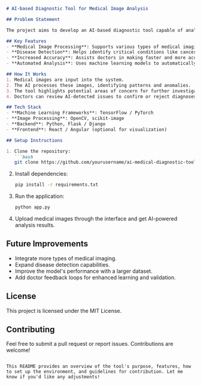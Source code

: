 ```md
# AI-based Diagnostic Tool for Medical Image Analysis

## Problem Statement

The project aims to develop an AI-based diagnostic tool capable of analyzing medical images (e.g., X-rays, MRIs, CT scans) to assist doctors in detecting diseases like cancer, pneumonia, or fractures with greater accuracy and speed.

## Key Features
- **Medical Image Processing**: Supports various types of medical imaging such as X-rays, MRI, and CT scans.
- **Disease Detection**: Helps identify critical conditions like cancer, pneumonia, and fractures.
- **Increased Accuracy**: Assists doctors in making faster and more accurate diagnoses.
- **Automated Analysis**: Uses machine learning models to automatically analyze medical images.

## How It Works
1. Medical images are input into the system.
2. The AI processes these images, identifying patterns and anomalies.
3. The tool highlights potential areas of concern for further investigation by doctors.
4. Doctors can review AI-detected issues to confirm or reject diagnoses.

## Tech Stack
- **Machine Learning Frameworks**: TensorFlow / PyTorch
- **Image Processing**: OpenCV, scikit-image
- **Backend**: Python, Flask / Django
- **Frontend**: React / Angular (optional for visualization)

## Setup Instructions

1. Clone the repository:
   ```bash
   git clone https://github.com/yourusername/ai-medical-diagnostic-tool.git
   ```

2. Install dependencies:
   ```bash
   pip install -r requirements.txt
   ```

3. Run the application:
   ```bash
   python app.py
   ```

4. Upload medical images through the interface and get AI-powered analysis results.

## Future Improvements
- Integrate more types of medical imaging.
- Expand disease detection capabilities.
- Improve the model's performance with a larger dataset.
- Add doctor feedback loops for enhanced learning and validation.

## License
This project is licensed under the MIT License.

## Contributing
Feel free to submit a pull request or report issues. Contributions are welcome!

```

This README provides an overview of the tool's purpose, features, how to set up the environment, and guidelines for contribution. Let me know if you'd like any adjustments!

